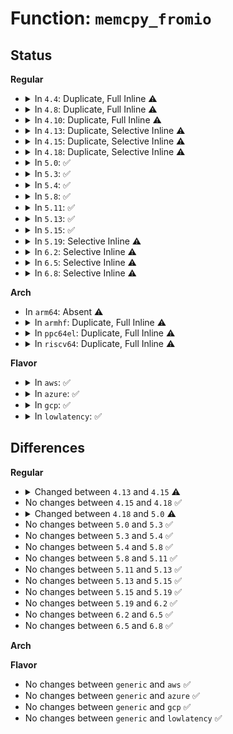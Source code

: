 # Function: <code>memcpy_fromio</code>

## Status
<b>Regular</b>
<ul>
<li>
<details>
<summary>In <code>4.4</code>: Duplicate, Full Inline ⚠️</summary>

**Collision:** Static Duplication

**Inline:** Full

**Transformation:** False

**Instances:**

```
In arch/x86/kernel/tboot.c (ffffffff8103df5e)
Location: arch/x86/include/asm/io.h:217
Inline: True
Inline callers:
  - arch/x86/kernel/tboot.c:tboot_log_read
  - arch/x86/kernel/tboot.c:tboot_log_read
```
```
In arch/x86/platform/efi/efi-bgrt.c (ffffffff81f7b128)
Location: arch/x86/include/asm/io.h:217
Inline: True
Inline callers:
  - arch/x86/platform/efi/efi-bgrt.c:efi_bgrt_init
  - arch/x86/platform/efi/efi-bgrt.c:efi_bgrt_init
```
```
In mm/memory.c (ffffffff811c1e3d)
Location: arch/x86/include/asm/io.h:217
Inline: True
Inline callers:
  - mm/memory.c:generic_access_phys
```
```
In drivers/pci/pci-sysfs.c (ffffffff8143bc9e)
Location: arch/x86/include/asm/io.h:217
Inline: True
Inline callers:
  - drivers/pci/pci-sysfs.c:pci_read_rom
```
```
In drivers/video/fbdev/core/fbmem.c (ffffffff8146d760)
Location: arch/x86/include/asm/io.h:217
Inline: True
Inline callers:
  - drivers/video/fbdev/core/fbmem.c:fb_read
```
```
In drivers/acpi/apei/ghes.c (ffffffff814b54d7)
Location: arch/x86/include/asm/io.h:217
Inline: True
Inline callers:
  - drivers/acpi/apei/ghes.c:ghes_copy_tofrom_phys
```
```
In drivers/char/tpm/tpm_acpi.c (ffffffff81528207)
Location: arch/x86/include/asm/io.h:217
Inline: True
Inline callers:
  - drivers/char/tpm/tpm_acpi.c:read_log
```
```
In drivers/misc/sram.c (ffffffff8157987a)
Location: arch/x86/include/asm/io.h:217
Inline: True
Inline callers:
  - drivers/misc/sram.c:sram_read
```
```
In drivers/firmware/dmi_scan.c (ffffffff81fb5a64)
Location: arch/x86/include/asm/io.h:217
Inline: True
Inline callers:
  - drivers/firmware/dmi_scan.c:dmi_scan_machine
  - drivers/firmware/dmi_scan.c:dmi_scan_machine
  - drivers/firmware/dmi_scan.c:dmi_scan_machine
```
```
In drivers/firmware/efi/esrt.c (ffffffff81fb6cb4)
Location: arch/x86/include/asm/io.h:217
Inline: True
Inline callers:
  - drivers/firmware/efi/esrt.c:esrt_sysfs_init
```
</details>
</li>
<li>
<details>
<summary>In <code>4.8</code>: Duplicate, Full Inline ⚠️</summary>

**Collision:** Static Duplication

**Inline:** Full

**Transformation:** False

**Instances:**

```
In arch/x86/kernel/tboot.c (ffffffff8103dd7f)
Location: arch/x86/include/asm/io.h:217
Inline: True
Inline callers:
  - arch/x86/kernel/tboot.c:tboot_log_read
  - arch/x86/kernel/tboot.c:tboot_log_read
```
```
In mm/memory.c (ffffffff811dd973)
Location: arch/x86/include/asm/io.h:217
Inline: True
Inline callers:
  - mm/memory.c:generic_access_phys
```
```
In drivers/pci/pci-sysfs.c (ffffffff81487b3e)
Location: arch/x86/include/asm/io.h:217
Inline: True
Inline callers:
  - drivers/pci/pci-sysfs.c:pci_read_rom
```
```
In drivers/video/fbdev/core/fbmem.c (ffffffff814bba8b)
Location: arch/x86/include/asm/io.h:217
Inline: True
Inline callers:
  - drivers/video/fbdev/core/fbmem.c:fb_read
```
```
In drivers/acpi/apei/ghes.c (ffffffff81504e57)
Location: arch/x86/include/asm/io.h:217
Inline: True
Inline callers:
  - drivers/acpi/apei/ghes.c:ghes_copy_tofrom_phys
```
```
In drivers/char/tpm/tpm_acpi.c (ffffffff8157b257)
Location: arch/x86/include/asm/io.h:217
Inline: True
Inline callers:
  - drivers/char/tpm/tpm_acpi.c:read_log
```
```
In drivers/misc/sram.c (ffffffff815ce93e)
Location: arch/x86/include/asm/io.h:217
Inline: True
Inline callers:
  - drivers/misc/sram.c:sram_read
```
```
In drivers/firmware/dmi_scan.c (ffffffff81fe2f67)
Location: arch/x86/include/asm/io.h:217
Inline: True
Inline callers:
  - drivers/firmware/dmi_scan.c:dmi_scan_machine
  - drivers/firmware/dmi_scan.c:dmi_scan_machine
  - drivers/firmware/dmi_scan.c:dmi_scan_machine
```
```
In drivers/firmware/efi/esrt.c (ffffffff81fe479c)
Location: arch/x86/include/asm/io.h:217
Inline: True
Inline callers:
  - drivers/firmware/efi/esrt.c:esrt_sysfs_init
```
</details>
</li>
<li>
<details>
<summary>In <code>4.10</code>: Duplicate, Full Inline ⚠️</summary>

**Collision:** Static Duplication

**Inline:** Full

**Transformation:** False

**Instances:**

```
In arch/x86/kernel/tboot.c (ffffffff8103d63e)
Location: arch/x86/include/asm/io.h:217
Inline: True
Inline callers:
  - arch/x86/kernel/tboot.c:tboot_log_read
  - arch/x86/kernel/tboot.c:tboot_log_read
```
```
In mm/memory.c (ffffffff811ed4a3)
Location: arch/x86/include/asm/io.h:217
Inline: True
Inline callers:
  - mm/memory.c:generic_access_phys
```
```
In drivers/pci/pci-sysfs.c (ffffffff814a931e)
Location: arch/x86/include/asm/io.h:217
Inline: True
Inline callers:
  - drivers/pci/pci-sysfs.c:pci_read_rom
```
```
In drivers/video/fbdev/core/fbmem.c (ffffffff814dda8b)
Location: arch/x86/include/asm/io.h:217
Inline: True
Inline callers:
  - drivers/video/fbdev/core/fbmem.c:fb_read
```
```
In drivers/acpi/apei/ghes.c (ffffffff81529047)
Location: arch/x86/include/asm/io.h:217
Inline: True
Inline callers:
  - drivers/acpi/apei/ghes.c:ghes_copy_tofrom_phys
```
```
In drivers/char/tpm/tpm_acpi.c (ffffffff815a76ce)
Location: arch/x86/include/asm/io.h:217
Inline: True
Inline callers:
  - drivers/char/tpm/tpm_acpi.c:tpm_read_log_acpi
```
```
In drivers/misc/sram.c (ffffffff815fb59e)
Location: arch/x86/include/asm/io.h:217
Inline: True
Inline callers:
  - drivers/misc/sram.c:sram_read
```
```
In drivers/firmware/dmi_scan.c (ffffffff82020d36)
Location: arch/x86/include/asm/io.h:217
Inline: True
Inline callers:
  - drivers/firmware/dmi_scan.c:dmi_scan_machine
  - drivers/firmware/dmi_scan.c:dmi_scan_machine
  - drivers/firmware/dmi_scan.c:dmi_scan_machine
```
</details>
</li>
<li>
<details>
<summary>In <code>4.13</code>: Duplicate, Selective Inline ⚠️</summary>

```c
void memcpy_fromio(void *dst, const volatile void *src, size_t count);
```

**Collision:** Static Duplication

**Inline:** Selective

**Transformation:** False

**Instances:**

```
In arch/x86/kernel/tboot.c (ffffffff8103b748)
Location: arch/x86/include/asm/io.h:233
Inline: True
Inline callers:
  - arch/x86/kernel/tboot.c:tboot_log_read
  - arch/x86/kernel/tboot.c:tboot_log_read
```
```
In mm/memory.c (ffffffff811f84b2)
Location: arch/x86/include/asm/io.h:233
Inline: True
Inline callers:
  - mm/memory.c:generic_access_phys
  - mm/memory.c:generic_access_phys
```
```
In drivers/pci/pci-sysfs.c (ffffffff814b2b06)
Location: arch/x86/include/asm/io.h:233
Inline: True
Inline callers:
  - drivers/pci/pci-sysfs.c:pci_read_rom
```
```
In drivers/video/fbdev/core/fbmem.c (ffffffff814ea0e2)
Location: arch/x86/include/asm/io.h:233
Inline: True
Inline callers:
  - drivers/video/fbdev/core/fbmem.c:fb_write
  - drivers/video/fbdev/core/fbmem.c:fb_read
```
```
In drivers/acpi/apei/ghes.c (ffffffff8153c611)
Location: arch/x86/include/asm/io.h:233
Inline: True
Inline callers:
  - drivers/acpi/apei/ghes.c:ghes_copy_tofrom_phys
  - drivers/acpi/apei/ghes.c:ghes_copy_tofrom_phys
```
```
In drivers/char/tpm/tpm_acpi.c (ffffffff815bd35b)
Location: arch/x86/include/asm/io.h:233
Inline: True
Inline callers:
  - drivers/char/tpm/tpm_acpi.c:tpm_read_log_acpi
```
```
In drivers/misc/sram.c (ffffffff8160f2fe)
Location: arch/x86/include/asm/io.h:233
Inline: True
Inline callers:
  - drivers/misc/sram.c:sram_write
  - drivers/misc/sram.c:sram_read
```
```
In drivers/firmware/dmi_scan.c (ffffffff81783f8b)
Location: arch/x86/include/asm/io.h:233
Inline: False
Direct callers:
  - drivers/firmware/dmi_scan.c:dmi_scan_machine
  - drivers/firmware/dmi_scan.c:dmi_scan_machine
  - drivers/firmware/dmi_scan.c:dmi_scan_machine
  - drivers/firmware/dmi_scan.c:dmi_scan_machine
  - drivers/firmware/dmi_scan.c:dmi_scan_machine
```
**Symbols:**

```
ffffffff81783f8b-ffffffff81783f95: memcpy_fromio (STB_LOCAL)
```
</details>
</li>
<li>
<details>
<summary>In <code>4.15</code>: Duplicate, Selective Inline ⚠️</summary>

```c
void memcpy_fromio(void *buffer, const volatile void *addr, size_t size);
```

**Collision:** Static Duplication

**Inline:** Selective

**Transformation:** False

**Instances:**

```
In arch/x86/kernel/tboot.c (ffffffff8103e168)
Location: include/asm-generic/io.h:987
Inline: True
Inline callers:
  - arch/x86/kernel/tboot.c:tboot_log_read
  - arch/x86/kernel/tboot.c:tboot_log_read
```
```
In mm/memory.c (ffffffff81210672)
Location: include/asm-generic/io.h:987
Inline: True
Inline callers:
  - mm/memory.c:generic_access_phys
  - mm/memory.c:generic_access_phys
```
```
In drivers/pci/pci-sysfs.c (ffffffff814f21f6)
Location: include/asm-generic/io.h:987
Inline: True
Inline callers:
  - drivers/pci/pci-sysfs.c:pci_read_rom
```
```
In drivers/video/fbdev/core/fbmem.c (ffffffff8151ec58)
Location: include/asm-generic/io.h:987
Inline: True
Inline callers:
  - drivers/video/fbdev/core/fbmem.c:fb_write
  - drivers/video/fbdev/core/fbmem.c:fb_read
```
```
In drivers/acpi/apei/ghes.c (ffffffff8159f136)
Location: include/asm-generic/io.h:987
Inline: True
Inline callers:
  - drivers/acpi/apei/ghes.c:ghes_copy_tofrom_phys
  - drivers/acpi/apei/ghes.c:ghes_copy_tofrom_phys
```
```
In drivers/char/tpm/tpm_acpi.c (ffffffff816237eb)
Location: include/asm-generic/io.h:987
Inline: True
Inline callers:
  - drivers/char/tpm/tpm_acpi.c:tpm_read_log_acpi
```
```
In drivers/misc/sram.c (ffffffff81677b7e)
Location: include/asm-generic/io.h:987
Inline: True
Inline callers:
  - drivers/misc/sram.c:sram_write
  - drivers/misc/sram.c:sram_read
```
```
In drivers/firmware/dmi_scan.c (ffffffff817fa35b)
Location: include/asm-generic/io.h:987
Inline: False
Direct callers:
  - drivers/firmware/dmi_scan.c:dmi_scan_machine
  - drivers/firmware/dmi_scan.c:dmi_scan_machine
  - drivers/firmware/dmi_scan.c:dmi_scan_machine
  - drivers/firmware/dmi_scan.c:dmi_scan_machine
  - drivers/firmware/dmi_scan.c:dmi_scan_machine
```
**Symbols:**

```
ffffffff817fa35b-ffffffff817fa365: memcpy_fromio (STB_LOCAL)
```
</details>
</li>
<li>
<details>
<summary>In <code>4.18</code>: Duplicate, Selective Inline ⚠️</summary>

```c
void memcpy_fromio(void *buffer, const volatile void *addr, size_t size);
```

**Collision:** Static Duplication

**Inline:** Selective

**Transformation:** False

**Instances:**

```
In arch/x86/kernel/tboot.c (ffffffff8103f6ff)
Location: include/asm-generic/io.h:1112
Inline: True
Inline callers:
  - arch/x86/kernel/tboot.c:tboot_log_read
  - arch/x86/kernel/tboot.c:tboot_log_read
```
```
In mm/memory.c (ffffffff81231076)
Location: include/asm-generic/io.h:1112
Inline: True
Inline callers:
  - mm/memory.c:generic_access_phys
  - mm/memory.c:generic_access_phys
```
```
In drivers/pci/pci-sysfs.c (ffffffff8152249e)
Location: include/asm-generic/io.h:1112
Inline: True
Inline callers:
  - drivers/pci/pci-sysfs.c:pci_read_rom
```
```
In drivers/video/fbdev/core/fbmem.c (ffffffff8155482e)
Location: include/asm-generic/io.h:1112
Inline: True
Inline callers:
  - drivers/video/fbdev/core/fbmem.c:fb_write
  - drivers/video/fbdev/core/fbmem.c:fb_read
```
```
In drivers/acpi/apei/ghes.c (ffffffff815d6e3c)
Location: include/asm-generic/io.h:1112
Inline: True
Inline callers:
  - drivers/acpi/apei/ghes.c:ghes_copy_tofrom_phys
  - drivers/acpi/apei/ghes.c:ghes_copy_tofrom_phys
```
```
In drivers/char/tpm/eventlog/acpi.c (ffffffff8165d5bb)
Location: include/asm-generic/io.h:1112
Inline: True
Inline callers:
  - drivers/char/tpm/eventlog/acpi.c:tpm_read_log_acpi
```
```
In drivers/char/tpm/tpm_crb.c (ffffffff81660567)
Location: include/asm-generic/io.h:1112
Inline: True
Inline callers:
  - drivers/char/tpm/tpm_crb.c:crb_send
  - drivers/char/tpm/tpm_crb.c:crb_recv
  - drivers/char/tpm/tpm_crb.c:crb_recv
```
```
In drivers/misc/sram.c (ffffffff816b35ea)
Location: include/asm-generic/io.h:1112
Inline: True
Inline callers:
  - drivers/misc/sram.c:sram_write
  - drivers/misc/sram.c:sram_read
```
```
In drivers/firmware/dmi_scan.c (ffffffff81843a4b)
Location: include/asm-generic/io.h:1112
Inline: False
Direct callers:
  - drivers/firmware/dmi_scan.c:dmi_scan_machine
  - drivers/firmware/dmi_scan.c:dmi_scan_machine
  - drivers/firmware/dmi_scan.c:dmi_scan_machine
  - drivers/firmware/dmi_scan.c:dmi_scan_machine
  - drivers/firmware/dmi_scan.c:dmi_scan_machine
```
**Symbols:**

```
ffffffff81843a4b-ffffffff81843a50: memcpy_fromio (STB_LOCAL)
```
</details>
</li>
<li>
<details>
<summary>In <code>5.0</code>: ✅</summary>

```c
void memcpy_fromio(void *to, const volatile void *from, size_t n);
```

**Collision:** Unique Global

**Inline:** No

**Transformation:** False

**Instances:**

```
In arch/x86/lib/iomem.c (ffffffff8150e5a0)
Location: arch/x86/lib/iomem.c:25
Inline: False
Direct callers:
  - arch/x86/kernel/tboot.c:tboot_log_read
  - arch/x86/kernel/tboot.c:tboot_log_read
  - mm/memory.c:generic_access_phys
  - drivers/pci/pci-sysfs.c:pci_read_rom
  - drivers/video/fbdev/core/fbmem.c:fb_read
  - drivers/acpi/apei/ghes.c:ghes_copy_tofrom_phys
  - drivers/char/tpm/eventlog/acpi.c:tpm_read_log_acpi
  - drivers/char/tpm/tpm_crb.c:crb_acpi_add
  - drivers/char/tpm/tpm_crb.c:crb_recv
  - drivers/char/tpm/tpm_crb.c:crb_recv
  - drivers/misc/sram.c:sram_read
  - drivers/firmware/dmi_scan.c:dmi_scan_machine
  - drivers/firmware/dmi_scan.c:dmi_scan_machine
  - drivers/firmware/dmi_scan.c:dmi_scan_machine
  - drivers/firmware/dmi_scan.c:dmi_scan_machine
  - drivers/firmware/dmi_scan.c:dmi_scan_machine
```
**Symbols:**

```
ffffffff8150e5a0-ffffffff8150e5e8: memcpy_fromio (STB_GLOBAL)
```
</details>
</li>
<li>
<details>
<summary>In <code>5.3</code>: ✅</summary>

```c
void memcpy_fromio(void *to, const volatile void *from, size_t n);
```

**Collision:** Unique Global

**Inline:** No

**Transformation:** False

**Instances:**

```
In arch/x86/lib/iomem.c (ffffffff8153cc10)
Location: arch/x86/lib/iomem.c:25
Inline: False
Direct callers:
  - arch/x86/kernel/tboot.c:tboot_log_read
  - arch/x86/kernel/tboot.c:tboot_log_read
  - mm/memory.c:generic_access_phys
  - drivers/pci/pci-sysfs.c:pci_read_rom
  - drivers/video/fbdev/core/fbmem.c:fb_read
  - drivers/acpi/apei/ghes.c:ghes_copy_tofrom_phys
  - drivers/char/tpm/eventlog/acpi.c:tpm_read_log_acpi
  - drivers/char/tpm/tpm_crb.c:crb_map_io
  - drivers/char/tpm/tpm_crb.c:crb_recv
  - drivers/char/tpm/tpm_crb.c:crb_recv
  - drivers/misc/sram.c:sram_read
  - drivers/firmware/dmi_scan.c:dmi_setup
  - drivers/firmware/dmi_scan.c:dmi_setup
  - drivers/firmware/dmi_scan.c:dmi_setup
  - drivers/firmware/dmi_scan.c:dmi_setup
  - drivers/firmware/dmi_scan.c:dmi_setup
```
**Symbols:**

```
ffffffff8153cc10-ffffffff8153cc57: memcpy_fromio (STB_GLOBAL)
```
</details>
</li>
<li>
<details>
<summary>In <code>5.4</code>: ✅</summary>

```c
void memcpy_fromio(void *to, const volatile void *from, size_t n);
```

**Collision:** Unique Global

**Inline:** No

**Transformation:** False

**Instances:**

```
In arch/x86/lib/iomem.c (ffffffff8155da20)
Location: arch/x86/lib/iomem.c:25
Inline: False
Direct callers:
  - arch/x86/kernel/tboot.c:tboot_log_read
  - arch/x86/kernel/tboot.c:tboot_log_read
  - mm/memory.c:generic_access_phys
  - fs/libfs.c:memory_read_from_io_buffer
  - drivers/pci/pci-sysfs.c:pci_read_rom
  - drivers/video/fbdev/core/fbmem.c:fb_read
  - drivers/acpi/apei/ghes.c:ghes_copy_tofrom_phys
  - drivers/char/tpm/eventlog/acpi.c:tpm_read_log_acpi
  - drivers/char/tpm/tpm_crb.c:crb_map_io
  - drivers/char/tpm/tpm_crb.c:crb_recv
  - drivers/char/tpm/tpm_crb.c:crb_recv
  - drivers/misc/sram.c:sram_read
  - drivers/firmware/dmi_scan.c:dmi_setup
  - drivers/firmware/dmi_scan.c:dmi_setup
  - drivers/firmware/dmi_scan.c:dmi_setup
  - drivers/firmware/dmi_scan.c:dmi_setup
  - drivers/firmware/dmi_scan.c:dmi_setup
```
**Symbols:**

```
ffffffff8155da20-ffffffff8155da67: memcpy_fromio (STB_GLOBAL)
```
</details>
</li>
<li>
<details>
<summary>In <code>5.8</code>: ✅</summary>

```c
void memcpy_fromio(void *to, const volatile void *from, size_t n);
```

**Collision:** Unique Global

**Inline:** No

**Transformation:** False

**Instances:**

```
In arch/x86/lib/iomem.c (ffffffff815e7490)
Location: arch/x86/lib/iomem.c:25
Inline: False
Direct callers:
  - arch/x86/kernel/tboot.c:tboot_log_read
  - arch/x86/kernel/tboot.c:tboot_log_read
  - mm/memory.c:generic_access_phys
  - drivers/pci/pci-sysfs.c:pci_read_rom
  - drivers/video/fbdev/core/fbmem.c:fb_read
  - drivers/acpi/apei/ghes.c:ghes_copy_tofrom_phys
  - drivers/char/tpm/eventlog/acpi.c:tpm_read_log_acpi
  - drivers/char/tpm/tpm_crb.c:crb_map_io
  - drivers/char/tpm/tpm_crb.c:crb_recv
  - drivers/char/tpm/tpm_crb.c:crb_recv
  - drivers/misc/sram.c:sram_read
  - drivers/firmware/dmi_scan.c:dmi_scan_machine
  - drivers/firmware/dmi_scan.c:dmi_scan_machine
  - drivers/firmware/dmi_scan.c:dmi_scan_machine
  - drivers/firmware/dmi_scan.c:dmi_scan_machine
  - drivers/firmware/dmi_scan.c:dmi_scan_machine
```
**Symbols:**

```
ffffffff815e7490-ffffffff815e74d7: memcpy_fromio (STB_GLOBAL)
```
</details>
</li>
<li>
<details>
<summary>In <code>5.11</code>: ✅</summary>

```c
void memcpy_fromio(void *to, const volatile void *from, size_t n);
```

**Collision:** Unique Global

**Inline:** No

**Transformation:** False

**Instances:**

```
In arch/x86/lib/iomem.c (ffffffff8160c690)
Location: arch/x86/lib/iomem.c:25
Inline: False
Direct callers:
  - arch/x86/kernel/tboot.c:tboot_log_read
  - arch/x86/kernel/tboot.c:tboot_log_read
  - mm/memory.c:generic_access_phys
  - drivers/pci/pci-sysfs.c:pci_read_rom
  - drivers/video/fbdev/core/fbmem.c:fb_read
  - drivers/acpi/apei/ghes.c:ghes_copy_tofrom_phys
  - drivers/char/tpm/eventlog/acpi.c:tpm_read_log_acpi
  - drivers/char/tpm/tpm_crb.c:crb_map_io
  - drivers/char/tpm/tpm_crb.c:crb_recv
  - drivers/char/tpm/tpm_crb.c:crb_recv
  - drivers/misc/sram.c:sram_read
  - drivers/firmware/dmi_scan.c:dmi_scan_machine
  - drivers/firmware/dmi_scan.c:dmi_scan_machine
  - drivers/firmware/dmi_scan.c:dmi_scan_machine
  - drivers/firmware/dmi_scan.c:dmi_scan_machine
  - drivers/firmware/dmi_scan.c:dmi_scan_machine
```
**Symbols:**

```
ffffffff8160c690-ffffffff8160c6d7: memcpy_fromio (STB_GLOBAL)
```
</details>
</li>
<li>
<details>
<summary>In <code>5.13</code>: ✅</summary>

```c
void memcpy_fromio(void *to, const volatile void *from, size_t n);
```

**Collision:** Unique Global

**Inline:** No

**Transformation:** False

**Instances:**

```
In arch/x86/lib/iomem.c (ffffffff815ef930)
Location: arch/x86/lib/iomem.c:25
Inline: False
Direct callers:
  - arch/x86/kernel/tboot.c:tboot_log_read
  - arch/x86/kernel/tboot.c:tboot_log_read
  - mm/memory.c:generic_access_phys
  - drivers/pci/pci-sysfs.c:pci_read_rom
  - drivers/video/fbdev/core/fbmem.c:fb_read
  - drivers/acpi/apei/ghes.c:ghes_copy_tofrom_phys
  - drivers/char/tpm/eventlog/acpi.c:tpm_read_log_acpi
  - drivers/char/tpm/tpm_crb.c:crb_map_io
  - drivers/char/tpm/tpm_crb.c:crb_recv
  - drivers/char/tpm/tpm_crb.c:crb_recv
  - drivers/misc/sram.c:sram_read
  - drivers/firmware/dmi_scan.c:dmi_scan_machine
  - drivers/firmware/dmi_scan.c:dmi_scan_machine
  - drivers/firmware/dmi_scan.c:dmi_scan_machine
  - drivers/firmware/dmi_scan.c:dmi_scan_machine
  - drivers/firmware/dmi_scan.c:dmi_scan_machine
  - drivers/remoteproc/remoteproc_elf_loader.c:rproc_elf_load_segments
```
**Symbols:**

```
ffffffff815ef930-ffffffff815ef977: memcpy_fromio (STB_GLOBAL)
```
</details>
</li>
<li>
<details>
<summary>In <code>5.15</code>: ✅</summary>

```c
void memcpy_fromio(void *to, const volatile void *from, size_t n);
```

**Collision:** Unique Global

**Inline:** No

**Transformation:** False

**Instances:**

```
In arch/x86/lib/iomem.c (ffffffff8165ca40)
Location: arch/x86/lib/iomem.c:25
Inline: False
Direct callers:
  - arch/x86/kernel/tboot.c:tboot_log_read
  - arch/x86/kernel/tboot.c:tboot_log_read
  - mm/memory.c:generic_access_phys
  - drivers/pci/pci-sysfs.c:pci_read_rom
  - drivers/video/fbdev/core/fbmem.c:fb_read
  - drivers/acpi/apei/ghes.c:ghes_copy_tofrom_phys
  - drivers/char/tpm/eventlog/acpi.c:tpm_read_log_acpi
  - drivers/char/tpm/tpm_crb.c:crb_map_io
  - drivers/char/tpm/tpm_crb.c:crb_recv
  - drivers/char/tpm/tpm_crb.c:crb_recv
  - drivers/misc/sram.c:sram_read
  - drivers/firmware/dmi_scan.c:dmi_scan_machine
  - drivers/firmware/dmi_scan.c:dmi_scan_machine
  - drivers/firmware/dmi_scan.c:dmi_scan_machine
  - drivers/firmware/dmi_scan.c:dmi_scan_machine
  - drivers/firmware/dmi_scan.c:dmi_scan_machine
  - drivers/remoteproc/remoteproc_coredump.c:rproc_copy_segment
```
**Symbols:**

```
ffffffff8165ca40-ffffffff8165ca87: memcpy_fromio (STB_GLOBAL)
```
</details>
</li>
<li>
<details>
<summary>In <code>5.19</code>: Selective Inline ⚠️</summary>

```c
void memcpy_fromio(void *to, const volatile void *from, size_t n);
```

**Collision:** Unique Global

**Inline:** Selective

**Transformation:** False

**Instances:**

```
In arch/x86/lib/iomem.c (ffffffff81775cd0)
Location: arch/x86/lib/iomem.c:88
Inline: True
Direct callers:
  - arch/x86/kernel/tboot.c:tboot_log_read
  - arch/x86/kernel/tboot.c:tboot_log_read
  - mm/memory.c:generic_access_phys
  - drivers/pinctrl/intel/pinctrl-baytrail.c:byt_init_irq_valid_mask
  - drivers/pci/pci-sysfs.c:pci_read_rom
  - drivers/video/fbdev/core/fbmem.c:fb_read
  - drivers/acpi/sysfs.c:acpi_data_show
  - drivers/acpi/acpi_pcc.c:acpi_pcc_address_space_handler
  - drivers/acpi/apei/ghes.c:ghes_copy_tofrom_phys
  - drivers/char/tpm/eventlog/acpi.c:tpm_read_log_acpi
  - drivers/char/tpm/tpm_crb.c:crb_map_io
  - drivers/char/tpm/tpm_crb.c:crb_recv
  - drivers/char/tpm/tpm_crb.c:crb_recv
  - drivers/misc/sram.c:sram_read
  - drivers/firmware/dmi_scan.c:dmi_scan_machine
  - drivers/firmware/dmi_scan.c:dmi_scan_machine
  - drivers/firmware/dmi_scan.c:dmi_scan_machine
  - drivers/firmware/dmi_scan.c:dmi_scan_machine
  - drivers/firmware/dmi_scan.c:dmi_scan_machine
  - drivers/remoteproc/remoteproc_coredump.c:rproc_copy_segment
```
**Symbols:**

```
ffffffff81775cd0-ffffffff81775d98: memcpy_fromio (STB_GLOBAL)
```
</details>
</li>
<li>
<details>
<summary>In <code>6.2</code>: Selective Inline ⚠️</summary>

```c
void memcpy_fromio(void *to, const volatile void *from, size_t n);
```

**Collision:** Unique Global

**Inline:** Selective

**Transformation:** False

**Instances:**

```
In arch/x86/lib/iomem.c (ffffffff818a6a10)
Location: arch/x86/lib/iomem.c:93
Inline: True
Direct callers:
  - arch/x86/kernel/tboot.c:tboot_log_read
  - arch/x86/kernel/tboot.c:tboot_log_read
  - mm/memory.c:generic_access_phys
  - drivers/pinctrl/intel/pinctrl-baytrail.c:byt_init_irq_valid_mask
  - drivers/pci/pci-sysfs.c:pci_read_rom
  - drivers/video/fbdev/core/fbmem.c:fb_read
  - drivers/acpi/sysfs.c:acpi_data_show
  - drivers/acpi/acpi_pcc.c:acpi_pcc_address_space_handler
  - drivers/acpi/apei/ghes.c:ghes_copy_tofrom_phys
  - drivers/char/tpm/eventlog/acpi.c:tpm_read_log_acpi
  - drivers/char/tpm/tpm_crb.c:crb_map_io
  - drivers/char/tpm/tpm_crb.c:crb_recv
  - drivers/char/tpm/tpm_crb.c:crb_recv
  - drivers/misc/sram.c:sram_read
  - drivers/firmware/dmi_scan.c:dmi_scan_machine
  - drivers/firmware/dmi_scan.c:dmi_scan_machine
  - drivers/firmware/dmi_scan.c:dmi_scan_machine
  - drivers/firmware/dmi_scan.c:dmi_scan_machine
  - drivers/firmware/dmi_scan.c:dmi_scan_machine
  - drivers/remoteproc/remoteproc_coredump.c:rproc_copy_segment
```
**Symbols:**

```
ffffffff818a6a10-ffffffff818a6ad8: memcpy_fromio (STB_GLOBAL)
```
</details>
</li>
<li>
<details>
<summary>In <code>6.5</code>: Selective Inline ⚠️</summary>

```c
void memcpy_fromio(void *to, const volatile void *from, size_t n);
```

**Collision:** Unique Global

**Inline:** Selective

**Transformation:** False

**Instances:**

```
In arch/x86/lib/iomem.c (ffffffff818e9880)
Location: arch/x86/lib/iomem.c:93
Inline: True
Direct callers:
  - arch/x86/kernel/tboot.c:tboot_log_read
  - arch/x86/kernel/tboot.c:tboot_log_read
  - mm/memory.c:generic_access_phys
  - drivers/pinctrl/intel/pinctrl-baytrail.c:byt_init_irq_valid_mask
  - drivers/pci/pci-sysfs.c:pci_read_rom
  - drivers/video/fbdev/core/fb_io_fops.c:fb_io_read
  - drivers/acpi/sysfs.c:acpi_data_show
  - drivers/acpi/acpi_pcc.c:acpi_pcc_address_space_handler
  - drivers/acpi/apei/ghes.c:ghes_copy_tofrom_phys
  - drivers/char/tpm/eventlog/acpi.c:tpm_read_log_acpi
  - drivers/char/tpm/tpm_crb.c:crb_map_io
  - drivers/char/tpm/tpm_crb.c:crb_recv
  - drivers/char/tpm/tpm_crb.c:crb_recv
  - drivers/misc/sram.c:sram_read
  - drivers/firmware/dmi_scan.c:dmi_scan_machine
  - drivers/firmware/dmi_scan.c:dmi_scan_machine
  - drivers/firmware/dmi_scan.c:dmi_scan_machine
  - drivers/firmware/dmi_scan.c:dmi_scan_machine
  - drivers/firmware/dmi_scan.c:dmi_scan_machine
  - drivers/remoteproc/remoteproc_coredump.c:rproc_copy_segment
```
**Symbols:**

```
ffffffff818e9880-ffffffff818e9948: memcpy_fromio (STB_GLOBAL)
```
</details>
</li>
<li>
<details>
<summary>In <code>6.8</code>: Selective Inline ⚠️</summary>

```c
void memcpy_fromio(void *to, const volatile void *from, size_t n);
```

**Collision:** Unique Global

**Inline:** Selective

**Transformation:** False

**Instances:**

```
In arch/x86/lib/iomem.c (ffffffff81930d20)
Location: arch/x86/lib/iomem.c:93
Inline: True
Direct callers:
  - arch/x86/kernel/tboot.c:tboot_log_read
  - arch/x86/kernel/tboot.c:tboot_log_read
  - mm/memory.c:generic_access_phys
  - drivers/pinctrl/intel/pinctrl-baytrail.c:byt_init_irq_valid_mask
  - drivers/pci/pci-sysfs.c:pci_read_rom
  - drivers/video/fbdev/core/fb_io_fops.c:fb_io_read
  - drivers/acpi/sysfs.c:acpi_data_show
  - drivers/acpi/acpi_pcc.c:acpi_pcc_address_space_handler
  - drivers/acpi/apei/ghes.c:ghes_copy_tofrom_phys
  - drivers/char/tpm/eventlog/acpi.c:tpm_read_log_acpi
  - drivers/char/tpm/tpm_crb.c:crb_map_io
  - drivers/char/tpm/tpm_crb.c:crb_recv
  - drivers/char/tpm/tpm_crb.c:crb_recv
  - drivers/misc/sram.c:sram_read
  - drivers/gpu/drm/drm_cache.c:memcpy_fallback
  - drivers/gpu/drm/drm_cache.c:memcpy_fallback
  - drivers/gpu/drm/drm_cache.c:memcpy_fallback
  - drivers/firmware/dmi_scan.c:dmi_scan_machine
  - drivers/firmware/dmi_scan.c:dmi_scan_machine
  - drivers/firmware/dmi_scan.c:dmi_scan_machine
  - drivers/firmware/dmi_scan.c:dmi_scan_machine
  - drivers/firmware/dmi_scan.c:dmi_scan_machine
  - drivers/remoteproc/remoteproc_coredump.c:rproc_copy_segment
```
**Symbols:**

```
ffffffff81930d20-ffffffff81930de8: memcpy_fromio (STB_GLOBAL)
```
</details>
</li>
</ul>
<b>Arch</b>
<ul>
<li>
In <code>arm64</code>: Absent ⚠️
</li>
<li>
<details>
<summary>In <code>armhf</code>: Duplicate, Full Inline ⚠️</summary>

**Collision:** Static Duplication

**Inline:** Full

**Transformation:** False

**Instances:**

```
In fs/libfs.c (c059d808)
Location: arch/arm/include/asm/io.h:326
Inline: True
Inline callers:
  - fs/libfs.c:memory_read_from_io_buffer
```
```
In fs/pstore/ram_core.c (c06d75f4)
Location: arch/arm/include/asm/io.h:326
Inline: True
Inline callers:
  - fs/pstore/ram_core.c:persistent_ram_save_old
  - fs/pstore/ram_core.c:persistent_ram_save_old
```
```
In drivers/pci/pci-sysfs.c (c0888890)
Location: arch/arm/include/asm/io.h:326
Inline: True
Inline callers:
  - drivers/pci/pci-sysfs.c:pci_read_rom
```
```
In drivers/video/fbdev/core/fbmem.c (c08c8754)
Location: arch/arm/include/asm/io.h:326
Inline: True
Inline callers:
  - drivers/video/fbdev/core/fbmem.c:fb_read
```
```
In drivers/dma/ti/edma.c (c092d5c0)
Location: arch/arm/include/asm/io.h:326
Inline: True
Inline callers:
  - drivers/dma/ti/edma.c:dma_ccerr_handler
```
```
In drivers/misc/sram.c (c0a097b4)
Location: arch/arm/include/asm/io.h:326
Inline: True
Inline callers:
  - drivers/misc/sram.c:sram_read
```
```
In drivers/mtd/maps/map_funcs.c (c0a99690)
Location: arch/arm/include/asm/io.h:326
Inline: True
Inline callers:
  - drivers/mtd/maps/map_funcs.c:simple_map_copy_from
```
```
In drivers/firmware/dmi_scan.c (c15a66a4)
Location: arch/arm/include/asm/io.h:326
Inline: True
Inline callers:
  - drivers/firmware/dmi_scan.c:dmi_scan_machine
  - drivers/firmware/dmi_scan.c:dmi_scan_machine
```
```
In drivers/firmware/arm_scmi/driver.c (c0c375b0)
Location: arch/arm/include/asm/io.h:326
Inline: True
Inline callers:
  - drivers/firmware/arm_scmi/driver.c:scmi_fetch_response
```
```
In sound/core/memory.c (c0c84b20)
Location: arch/arm/include/asm/io.h:326
Inline: True
Inline callers:
  - sound/core/memory.c:copy_to_user_fromio
```
</details>
</li>
<li>
<details>
<summary>In <code>ppc64el</code>: Duplicate, Full Inline ⚠️</summary>

**Collision:** Static Duplication

**Inline:** Full

**Transformation:** False

**Instances:**

```
In mm/memory.c (c0000000003c6b80)
Location: arch/powerpc/include/asm/io-defs.h:58
Inline: True
Inline callers:
  - mm/memory.c:generic_access_phys
```
```
In fs/libfs.c (c0000000004bf99c)
Location: arch/powerpc/include/asm/io-defs.h:58
Inline: True
Inline callers:
  - fs/libfs.c:memory_read_from_io_buffer
```
```
In drivers/pci/pci-sysfs.c (c000000000869b64)
Location: arch/powerpc/include/asm/io-defs.h:58
Inline: True
Inline callers:
  - drivers/pci/pci-sysfs.c:pci_read_rom
```
```
In drivers/video/fbdev/core/fbmem.c (c0000000008a49b8)
Location: arch/powerpc/include/asm/io-defs.h:58
Inline: True
Inline callers:
  - drivers/video/fbdev/core/fbmem.c:fb_read
```
```
In drivers/misc/sram.c (c0000000009ca1c0)
Location: arch/powerpc/include/asm/io-defs.h:58
Inline: True
Inline callers:
  - drivers/misc/sram.c:sram_read
```
</details>
</li>
<li>
<details>
<summary>In <code>riscv64</code>: Duplicate, Full Inline ⚠️</summary>

**Collision:** Static Duplication

**Inline:** Full

**Transformation:** False

**Instances:**

```
In fs/libfs.c (0)
Location: include/asm-generic/io.h:1097
Inline: True
```
```
In drivers/pci/pci-sysfs.c (ffffffe0004c2250)
Location: include/asm-generic/io.h:1097
Inline: True
Inline callers:
  - drivers/pci/pci-sysfs.c:pci_read_rom
```
```
In drivers/misc/sram.c (ffffffe0005a2a44)
Location: include/asm-generic/io.h:1097
Inline: True
Inline callers:
  - drivers/misc/sram.c:sram_read
```
</details>
</li>
</ul>
<b>Flavor</b>
<ul>
<li>
<details>
<summary>In <code>aws</code>: ✅</summary>

```c
void memcpy_fromio(void *to, const volatile void *from, size_t n);
```

**Collision:** Unique Global

**Inline:** No

**Transformation:** False

**Instances:**

```
In arch/x86/lib/iomem.c (ffffffff81556010)
Location: arch/x86/lib/iomem.c:25
Inline: False
Direct callers:
  - arch/x86/kernel/tboot.c:tboot_log_read
  - arch/x86/kernel/tboot.c:tboot_log_read
  - mm/memory.c:generic_access_phys
  - fs/libfs.c:memory_read_from_io_buffer
  - drivers/pci/pci-sysfs.c:pci_read_rom
  - drivers/video/fbdev/core/fbmem.c:fb_read
  - drivers/char/tpm/eventlog/acpi.c:tpm_read_log_acpi
  - drivers/char/tpm/tpm_crb.c:crb_map_io
  - drivers/char/tpm/tpm_crb.c:crb_recv
  - drivers/char/tpm/tpm_crb.c:crb_recv
  - drivers/misc/sram.c:sram_read
  - drivers/firmware/dmi_scan.c:dmi_setup
  - drivers/firmware/dmi_scan.c:dmi_setup
  - drivers/firmware/dmi_scan.c:dmi_setup
  - drivers/firmware/dmi_scan.c:dmi_setup
  - drivers/firmware/dmi_scan.c:dmi_setup
```
**Symbols:**

```
ffffffff81556010-ffffffff81556057: memcpy_fromio (STB_GLOBAL)
```
</details>
</li>
<li>
<details>
<summary>In <code>azure</code>: ✅</summary>

```c
void memcpy_fromio(void *to, const volatile void *from, size_t n);
```

**Collision:** Unique Global

**Inline:** No

**Transformation:** False

**Instances:**

```
In arch/x86/lib/iomem.c (ffffffff815464d0)
Location: arch/x86/lib/iomem.c:25
Inline: False
Direct callers:
  - arch/x86/kernel/tboot.c:tboot_log_read
  - arch/x86/kernel/tboot.c:tboot_log_read
  - mm/memory.c:generic_access_phys
  - fs/libfs.c:memory_read_from_io_buffer
  - drivers/pci/pci-sysfs.c:pci_read_rom
  - drivers/video/fbdev/core/fbmem.c:fb_read
  - drivers/char/tpm/eventlog/acpi.c:tpm_read_log_acpi
  - drivers/char/tpm/tpm_crb.c:crb_map_io
  - drivers/char/tpm/tpm_crb.c:crb_recv
  - drivers/char/tpm/tpm_crb.c:crb_recv
  - drivers/misc/sram.c:sram_read
  - drivers/firmware/dmi_scan.c:dmi_setup
  - drivers/firmware/dmi_scan.c:dmi_setup
  - drivers/firmware/dmi_scan.c:dmi_setup
  - drivers/firmware/dmi_scan.c:dmi_setup
  - drivers/firmware/dmi_scan.c:dmi_setup
```
**Symbols:**

```
ffffffff815464d0-ffffffff81546517: memcpy_fromio (STB_GLOBAL)
```
</details>
</li>
<li>
<details>
<summary>In <code>gcp</code>: ✅</summary>

```c
void memcpy_fromio(void *to, const volatile void *from, size_t n);
```

**Collision:** Unique Global

**Inline:** No

**Transformation:** False

**Instances:**

```
In arch/x86/lib/iomem.c (ffffffff81551d50)
Location: arch/x86/lib/iomem.c:25
Inline: False
Direct callers:
  - arch/x86/kernel/tboot.c:tboot_log_read
  - arch/x86/kernel/tboot.c:tboot_log_read
  - mm/memory.c:generic_access_phys
  - fs/libfs.c:memory_read_from_io_buffer
  - drivers/pci/pci-sysfs.c:pci_read_rom
  - drivers/video/fbdev/core/fbmem.c:fb_read
  - drivers/acpi/apei/ghes.c:ghes_copy_tofrom_phys
  - drivers/char/tpm/eventlog/acpi.c:tpm_read_log_acpi
  - drivers/char/tpm/tpm_crb.c:crb_map_io
  - drivers/char/tpm/tpm_crb.c:crb_recv
  - drivers/char/tpm/tpm_crb.c:crb_recv
  - drivers/misc/sram.c:sram_read
  - drivers/i2c/busses/i2c-amd-mp2-pci.c:amd_mp2_process_event
  - drivers/firmware/dmi_scan.c:dmi_setup
  - drivers/firmware/dmi_scan.c:dmi_setup
  - drivers/firmware/dmi_scan.c:dmi_setup
  - drivers/firmware/dmi_scan.c:dmi_setup
  - drivers/firmware/dmi_scan.c:dmi_setup
```
**Symbols:**

```
ffffffff81551d50-ffffffff81551d97: memcpy_fromio (STB_GLOBAL)
```
</details>
</li>
<li>
<details>
<summary>In <code>lowlatency</code>: ✅</summary>

```c
void memcpy_fromio(void *to, const volatile void *from, size_t n);
```

**Collision:** Unique Global

**Inline:** No

**Transformation:** False

**Instances:**

```
In arch/x86/lib/iomem.c (ffffffff8156bbe0)
Location: arch/x86/lib/iomem.c:25
Inline: False
Direct callers:
  - arch/x86/kernel/tboot.c:tboot_log_read
  - arch/x86/kernel/tboot.c:tboot_log_read
  - mm/memory.c:generic_access_phys
  - fs/libfs.c:memory_read_from_io_buffer
  - drivers/pci/pci-sysfs.c:pci_read_rom
  - drivers/video/fbdev/core/fbmem.c:fb_read
  - drivers/acpi/apei/ghes.c:ghes_copy_tofrom_phys
  - drivers/char/tpm/eventlog/acpi.c:tpm_read_log_acpi
  - drivers/char/tpm/tpm_crb.c:crb_map_io
  - drivers/char/tpm/tpm_crb.c:crb_recv
  - drivers/char/tpm/tpm_crb.c:crb_recv
  - drivers/misc/sram.c:sram_read
  - drivers/firmware/dmi_scan.c:dmi_setup
  - drivers/firmware/dmi_scan.c:dmi_setup
  - drivers/firmware/dmi_scan.c:dmi_setup
  - drivers/firmware/dmi_scan.c:dmi_setup
  - drivers/firmware/dmi_scan.c:dmi_setup
```
**Symbols:**

```
ffffffff8156bbe0-ffffffff8156bc27: memcpy_fromio (STB_GLOBAL)
```
</details>
</li>
</ul>

## Differences
<b>Regular</b>
<ul>
<li>
<details>
<summary>Changed between <code>4.13</code> and <code>4.15</code> ⚠️</summary>
<ul>
<li>
<b>Param added. </b>
<code>void *buffer</code>
</li>
<li>
<b>Param added. </b>
<code>const volatile void *addr</code>
</li>
<li>
<b>Param added. </b>
<code>size_t size</code>
</li>
<li>
<b>Param removed. </b>
<code>void *dst</code>
</li>
<li>
<b>Param removed. </b>
<code>const volatile void *src</code>
</li>
<li>
<b>Param removed. </b>
<code>size_t count</code>
</li>
</ul>
</details>
</li>
<li>
No changes between <code>4.15</code> and <code>4.18</code> ✅
</li>
<li>
<details>
<summary>Changed between <code>4.18</code> and <code>5.0</code> ⚠️</summary>
<ul>
<li>
<b>Param added. </b>
<code>void *to</code>
</li>
<li>
<b>Param added. </b>
<code>const volatile void *from</code>
</li>
<li>
<b>Param added. </b>
<code>size_t n</code>
</li>
<li>
<b>Param removed. </b>
<code>void *buffer</code>
</li>
<li>
<b>Param removed. </b>
<code>const volatile void *addr</code>
</li>
<li>
<b>Param removed. </b>
<code>size_t size</code>
</li>
</ul>
</details>
</li>
<li>
No changes between <code>5.0</code> and <code>5.3</code> ✅
</li>
<li>
No changes between <code>5.3</code> and <code>5.4</code> ✅
</li>
<li>
No changes between <code>5.4</code> and <code>5.8</code> ✅
</li>
<li>
No changes between <code>5.8</code> and <code>5.11</code> ✅
</li>
<li>
No changes between <code>5.11</code> and <code>5.13</code> ✅
</li>
<li>
No changes between <code>5.13</code> and <code>5.15</code> ✅
</li>
<li>
No changes between <code>5.15</code> and <code>5.19</code> ✅
</li>
<li>
No changes between <code>5.19</code> and <code>6.2</code> ✅
</li>
<li>
No changes between <code>6.2</code> and <code>6.5</code> ✅
</li>
<li>
No changes between <code>6.5</code> and <code>6.8</code> ✅
</li>
</ul>
<b>Arch</b>
<ul>
</ul>
<b>Flavor</b>
<ul>
<li>
No changes between <code>generic</code> and <code>aws</code> ✅
</li>
<li>
No changes between <code>generic</code> and <code>azure</code> ✅
</li>
<li>
No changes between <code>generic</code> and <code>gcp</code> ✅
</li>
<li>
No changes between <code>generic</code> and <code>lowlatency</code> ✅
</li>
</ul>
